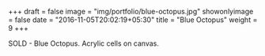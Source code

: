 +++
draft = false
image = "img/portfolio/blue-octopus.jpg"
showonlyimage = false
date = "2016-11-05T20:02:19+05:30"
title = "Blue Octopus"
weight = 9
+++

SOLD - Blue Octopus. Acrylic cells on canvas.

